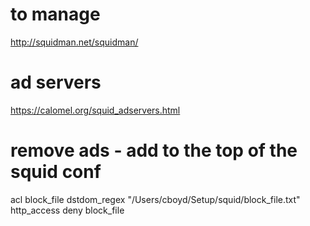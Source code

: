 # to manage
http://squidman.net/squidman/

# ad servers
https://calomel.org/squid_adservers.html

# remove ads - add to the top of the squid conf
acl block_file dstdom_regex "/Users/cboyd/Setup/squid/block_file.txt"                                                                                                                                
http_access deny block_file 

